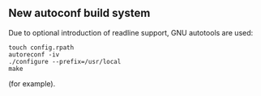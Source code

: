 New autoconf build system
-------------------------

Due to optional introduction of readline support, GNU autotools are used:

    touch config.rpath
    autoreconf -iv
    ./configure --prefix=/usr/local
    make

(for example).
